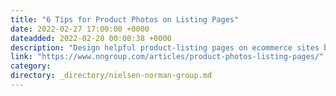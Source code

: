 ```yaml
---
title: "6 Tips for Product Photos on Listing Pages"
date: 2022-02-27 17:00:00 +0000
dateadded: 2022-02-28 00:00:38 +0000
description: "Design helpful product-listing pages on ecommerce sites by displaying images that are large, consistent, specific, dynamic, and inclusive."
link: "https://www.nngroup.com/articles/product-photos-listing-pages/"
category:
directory: _directory/nielsen-norman-group.md
---
```

